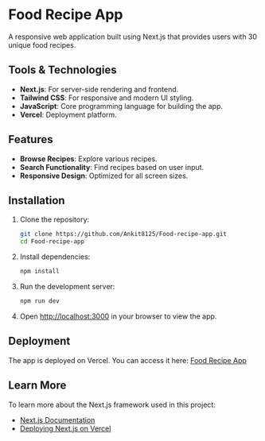 # Food Recipe App

A responsive web application built using Next.js that provides users with 30 unique food recipes.

## Tools & Technologies
- **Next.js**: For server-side rendering and frontend.
- **Tailwind CSS**: For responsive and modern UI styling.
- **JavaScript**: Core programming language for building the app.
- **Vercel**: Deployment platform.

## Features
- **Browse Recipes**: Explore various recipes.
- **Search Functionality**: Find recipes based on user input.
- **Responsive Design**: Optimized for all screen sizes.

## Installation
1. Clone the repository:
    ```bash
    git clone https://github.com/Ankit8125/Food-recipe-app.git
    cd Food-recipe-app
    ```
2. Install dependencies:
    ```bash
    npm install
    ```
3. Run the development server:
    ```bash
    npm run dev
    ```
4. Open [http://localhost:3000](http://localhost:3000) in your browser to view the app.

## Deployment
The app is deployed on Vercel. You can access it here: [Food Recipe App](https://food-recipe-app-nu-dusky.vercel.app)

## Learn More
To learn more about the Next.js framework used in this project:
- [Next.js Documentation](https://nextjs.org/docs)
- [Deploying Next.js on Vercel](https://vercel.com/)
